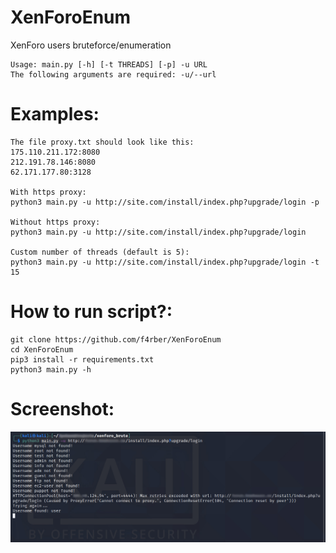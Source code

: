 # XenForoEnum
XenForo users bruteforce/enumeration

```
Usage: main.py [-h] [-t THREADS] [-p] -u URL
The following arguments are required: -u/--url
```

# Examples:
```
The file proxy.txt should look like this:
175.110.211.172:8080
212.191.78.146:8080
62.171.177.80:3128

With https proxy: 
python3 main.py -u http://site.com/install/index.php?upgrade/login -p

Without https proxy: 
python3 main.py -u http://site.com/install/index.php?upgrade/login

Custom number of threads (default is 5): 
python3 main.py -u http://site.com/install/index.php?upgrade/login -t 15
```

# How to run script?:
```
git clone https://github.com/f4rber/XenForoEnum
cd XenForoEnum
pip3 install -r requirements.txt
python3 main.py -h
```

# Screenshot:
![Screenshot](screenshot.jpg)

